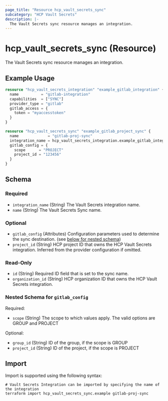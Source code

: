 ```yaml
---
page_title: "Resource hcp_vault_secrets_sync"
subcategory: "HCP Vault Secrets"
description: |-
  The Vault Secrets sync resource manages an integration.
---
```


# hcp_vault_secrets_sync (Resource)

The Vault Secrets sync resource manages an integration.

## Example Usage

```terraform
resource "hcp_vault_secrets_integration" "example_gitlab_integration" {
  name          = "gitlab-integration"
  capabilities  = ["SYNC"]
  provider_type = "gitlab"
  gitlab_access = {
    token = "myaccesstoken"
  }
}

resource "hcp_vault_secrets_sync" "example_gitlab_project_sync" {
  name             = "gitlab-proj-sync"
  integration_name = hcp_vault_secrets_integration.example_gitlab_integration.name
  gitlab_config = {
    scope      = "PROJECT"
    project_id = "123456"
  }
}
```

<!-- schema generated by tfplugindocs -->
## Schema

### Required

- `integration_name` (String) The Vault Secrets integration name.
- `name` (String) The Vault Secrets Sync name.

### Optional

- `gitlab_config` (Attributes) Configuration parameters used to determine the sync destination. (see [below for nested schema](#nestedatt--gitlab_config))
- `project_id` (String) HCP project ID that owns the HCP Vault Secrets integration. Inferred from the provider configuration if omitted.

### Read-Only

- `id` (String) Required ID field that is set to the sync name.
- `organization_id` (String) HCP organization ID that owns the HCP Vault Secrets integration.

<a id="nestedatt--gitlab_config"></a>
### Nested Schema for `gitlab_config`

Required:

- `scope` (String) The scope to which values apply. The valid options are GROUP and PROJECT

Optional:

- `group_id` (String) ID of the group, if the scope is GROUP
- `project_id` (String) ID of the project, if the scope is PROJECT

## Import

Import is supported using the following syntax:

```shell
# Vault Secrets Integration can be imported by specifying the name of the integration
terraform import hcp_vault_secrets_sync.example gitlab-proj-sync
```
